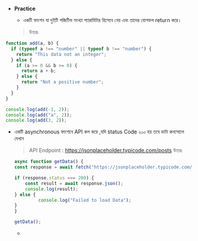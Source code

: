 - **Practice**

    - একটি ফাংশন যা দুইটি পজিটিভ সংখ্যা প্যারামিটার হিসেবে নেয় এবং তাদের যোগফল return করে।

  > উত্তরঃ

```js
function add(a, b) {
  if (typeof a !== "number" || typeof b !== "number") {
    return "This data not an integer";
  } else {
    if (a >= 0 && b >= 0) {
      return a + b;
    } else {
      return "Not a positive number";
    }
  }
}

console.log(add(-1, 2));
console.log(add("a", 2));
console.log(add(3, 2));
```

- একটি asynchronous ফাংশনে API কল করে ,যদি status Code ২০০ হয় তবে ডাটা কনসোলে দেখান
  > API Endpoint : https://jsonplaceholder.typicode.com/posts
  > উত্তরঃ

    ```js
    async function getData() {
    const response = await fetch("https://jsonplaceholder.typicode.com/posts");

    if (response.status === 200) {
        const result = await response.json();
        console.log(result);
    } else {
             console.log("Failed to load Data");
    }
    }

    getData();
    ```

    - 